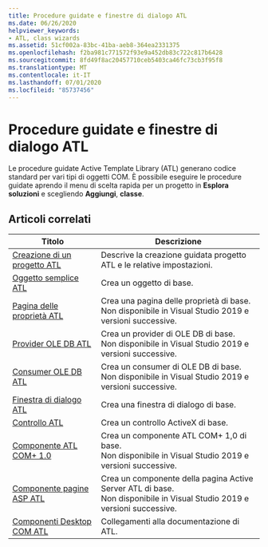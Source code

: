 ```yaml
---
title: Procedure guidate e finestre di dialogo ATL
ms.date: 06/26/2020
helpviewer_keywords:
- ATL, class wizards
ms.assetid: 51cf002a-83bc-41ba-aeb8-364ea2331375
ms.openlocfilehash: f2ba981c771572f93e9a452db83c722c817b6428
ms.sourcegitcommit: 8fd49f8ac20457710ceb5403ca46fc73cb3f95f8
ms.translationtype: MT
ms.contentlocale: it-IT
ms.lasthandoff: 07/01/2020
ms.locfileid: "85737456"
---
```

# <a name="atl-wizards-and-dialog-boxes"></a>Procedure guidate e finestre di dialogo ATL

Le procedure guidate Active Template Library (ATL) generano codice standard per vari tipi di oggetti COM. È possibile eseguire le procedure guidate aprendo il menu di scelta rapida per un progetto in **Esplora soluzioni** e scegliendo **Aggiungi**, **classe**.

## <a name="related-articles"></a>Articoli correlati

|Titolo|Descrizione|
|-----------|-----------------|
|[Creazione di un progetto ATL](../../atl/reference/creating-an-atl-project.md)|Descrive la creazione guidata progetto ATL e le relative impostazioni.|
|[Oggetto semplice ATL](../../atl/reference/adding-an-atl-simple-object.md)|Crea un oggetto di base.|
|[Pagina delle proprietà ATL](../../atl/reference/adding-an-atl-property-page.md)|Crea una pagina delle proprietà di base.</br>Non disponibile in Visual Studio 2019 e versioni successive.|
|[Provider OLE DB ATL](../../atl/reference/adding-an-atl-ole-db-provider.md)|Crea un provider di OLE DB di base.</br>Non disponibile in Visual Studio 2019 e versioni successive.|
|[Consumer OLE DB ATL](../../atl/reference/adding-an-atl-ole-db-consumer.md)|Crea un consumer di OLE DB di base.</br>Non disponibile in Visual Studio 2019 e versioni successive.|
|[Finestra di dialogo ATL](../../atl/reference/adding-an-atl-dialog-box.md)|Crea una finestra di dialogo di base.|
|[Controllo ATL](../../atl/reference/adding-an-atl-control.md)|Crea un controllo ActiveX di base.|
|[Componente ATL COM+ 1.0](../../atl/reference/adding-an-atl-com-plus-1-0-component.md)|Crea un componente ATL COM+ 1,0 di base.</br>Non disponibile in Visual Studio 2019 e versioni successive.|
|[Componente pagine ASP ATL](../../atl/reference/adding-an-atl-active-server-page-component.md)|Crea un componente della pagina Active Server ATL di base.</br>Non disponibile in Visual Studio 2019 e versioni successive.|
|[Componenti Desktop COM ATL](../../atl/atl-com-desktop-components.md)|Collegamenti alla documentazione di ATL.|

